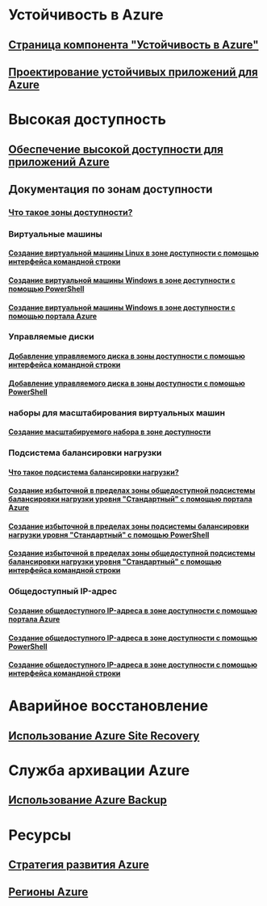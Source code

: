 
# Устойчивость в Azure
## [Страница компонента "Устойчивость в Azure"](http://azure.microsoft.com/features/resiliency)
## [Проектирование устойчивых приложений для Azure](https://docs.microsoft.com/azure/architecture/resiliency/)

# Высокая доступность

## [Обеспечение высокой доступности для приложений Azure](https://docs.microsoft.com/azure/architecture/resiliency/high-availability-azure-applications)

## Документация по зонам доступности
### [Что такое зоны доступности?](az-overview.md)

### Виртуальные машины
#### [Создание виртуальной машины Linux в зоне доступности с помощью интерфейса командной строки](../virtual-machines/linux/create-cli-availability-zone.md)
#### [Создание виртуальной машины Windows в зоне доступности с помощью PowerShell](../virtual-machines/windows/create-powershell-availability-zone.md)
#### [Создание виртуальной машины Windows в зоне доступности с помощью портала Azure](../virtual-machines/windows/create-portal-availability-zone.md)

### Управляемые диски
#### [Добавление управляемого диска в зоны доступности с помощью интерфейса командной строки](../virtual-machines/linux/add-disk.md#use-managed-disks)
#### [Добавление управляемого диска в зоны доступности с помощью PowerShell](../virtual-machines/windows/attach-disk-ps.md#add-an-empty-data-disk-to-a-virtual-machine)

### наборы для масштабирования виртуальных машин
#### [Создание масштабируемого набора в зоне доступности ](../virtual-machine-scale-sets/virtual-machine-scale-sets-use-availability-zones.md)

### Подсистема балансировки нагрузки
#### [Что такое подсистема балансировки нагрузки?](../load-balancer/load-balancer-standard-overview.md)
#### [Создание избыточной в пределах зоны общедоступной подсистемы балансировки нагрузки уровня "Стандартный" с помощью портала Azure](../load-balancer/load-balancer-get-started-internet-az-portal.md)
#### [Создание избыточной в пределах зоны подсистемы балансировки нагрузки уровня "Стандартный" с помощью PowerShell](../load-balancer/load-balancer-get-started-internet-az-powershell.md)
#### [Создание избыточной в пределах зоны общедоступной подсистемы балансировки нагрузки уровня "Стандартный" с помощью интерфейса командной строки](../load-balancer/load-balancer-get-started-internet-az-cli.md)

### Общедоступный IP-адрес
#### [Создание общедоступного IP-адреса в зоне доступности с помощью портала Azure](../virtual-network/create-public-ip-availability-zone-portal.md)
#### [Создание общедоступного IP-адреса в зоне доступности с помощью PowerShell](../virtual-network/create-public-ip-availability-zone-powershell.md)
#### [Создание общедоступного IP-адреса в зоне доступности с помощью интерфейса командной строки](../virtual-network/create-public-ip-availability-zone-cli.md)

# Аварийное восстановление
## [Использование Azure Site Recovery](https://docs.microsoft.com/azure/site-recovery/)

# Служба архивации Azure
## [Использование Azure Backup](https://docs.microsoft.com/azure/backup/)

# Ресурсы
## [Стратегия развития Azure](https://azure.microsoft.com/roadmap/)
## [Регионы Azure](https://azure.microsoft.com/regions/)
